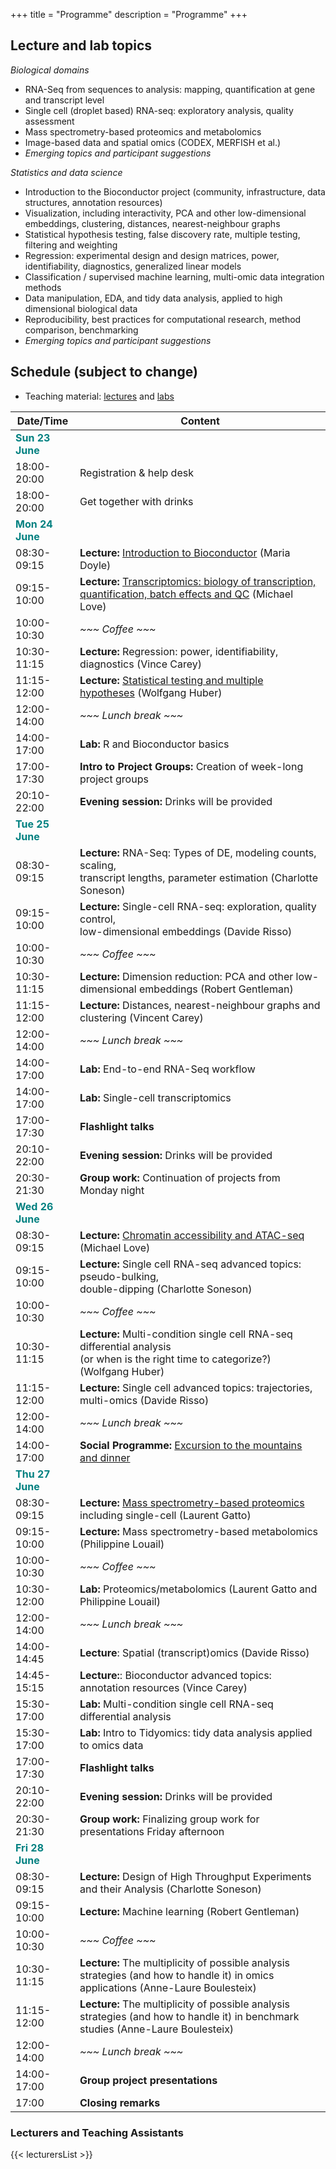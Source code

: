 +++
title = "Programme"
description = "Programme"
+++

## Lecture and lab topics

*Biological domains*

- RNA-Seq from sequences to analysis: mapping, quantification at gene and transcript level
- Single cell (droplet based) RNA-seq: exploratory analysis, quality assessment
- Mass spectrometry-based proteomics and metabolomics
- Image-based data and spatial omics (CODEX, MERFISH et al.)
- *Emerging topics and participant suggestions*

*Statistics and data science*

- Introduction to the Bioconductor project (community, infrastructure, data structures, annotation resources)
- Visualization, including interactivity, PCA and other low-dimensional embeddings, clustering, distances, nearest-neighbour graphs
- Statistical hypothesis testing, false discovery rate, multiple testing, filtering and weighting
- Regression: experimental design and design matrices, power, identifiability, diagnostics, generalized linear models
- Classification / supervised machine learning, multi-omic data integration methods
- Data manipulation, EDA, and tidy data analysis, applied to high dimensional biological data
- Reproducibility, best practices for computational research, method comparison, benchmarking
- *Emerging topics and participant suggestions*

## Schedule (subject to change)

* Teaching material: [lectures](https://drive.google.com/drive/folders/14sPbGAI4BVsIlZQEwzLwNmDTqFxbJJ0H) and [labs](https://github.com/Bioconductor/CSAMA-labs)

| Date/Time   | Content |
|-------------|---------|
| <font color="teal">**Sun 23 June**</font> | | <!-- Sunday -->
| 18:00-20:00 | Registration & help desk |
| 18:00-20:00 | Get together with drinks |
| <font color="teal">**Mon 24 June**</font> | | <!-- Monday -->
| 08:30-09:15 | **Lecture:** [Introduction to Bioconductor](https://docs.google.com/presentation/d/1tncVXL98dkQGEORyoFrfz-5EakBSL7O7KvcpmGgEYwc/edit?usp=sharing) (Maria Doyle) |
| 09:15-10:00 | **Lecture:** [Transcriptomics: biology of transcription, quantification, batch effects and QC](https://bit.ly/csama-rna-seq-intro) (Michael Love) |
| 10:00-10:30 | *~~~ Coffee ~~~* |
| 10:30-11:15 | **Lecture:** Regression: power, identifiability, diagnostics (Vince Carey) |
| 11:15-12:00 | **Lecture:** [Statistical testing and multiple hypotheses](https://docs.google.com/presentation/d/1vDvwq5TRal3QKXvv3GOgWDuX8xAmO7HZS5fVNKYBrXA/edit?usp=sharing) (Wolfgang Huber) |
| 12:00-14:00 | *~~~ Lunch break ~~~* |
| 14:00-17:00 | **Lab:** R and Bioconductor basics |
| 17:00-17:30 | **Intro to Project Groups:** Creation of week-long project groups |
| 20:10-22:00 | **Evening session:** Drinks will be provided |
| <font color="teal">**Tue 25 June**</font> | | <!-- Tuesday -->
| 08:30-09:15 | **Lecture:** RNA-Seq: Types of DE, modeling counts, scaling, <br/> transcript lengths, parameter estimation (Charlotte Soneson) |
| 09:15-10:00 | **Lecture:** Single-cell RNA-seq: exploration, quality control, <br/> low-dimensional embeddings (Davide Risso) | 
| 10:00-10:30 | *~~~ Coffee ~~~* |
| 10:30-11:15 | **Lecture:** Dimension reduction: PCA and other low-dimensional embeddings (Robert Gentleman) |
| 11:15-12:00 | **Lecture:** Distances, nearest-neighbour graphs and clustering (Vincent Carey) |
| 12:00-14:00 | *~~~ Lunch break ~~~* |
| 14:00-17:00 | **Lab:** End-to-end RNA-Seq workflow |
| 14:00-17:00 | **Lab:** Single-cell transcriptomics |
| 17:00-17:30 | **Flashlight talks** |
| 20:10-22:00 | **Evening session:** Drinks will be provided |
| 20:30-21:30 |	**Group work:** Continuation of projects from Monday night |
| <font color="teal">**Wed 26 June**</font> | | <!-- Wednesday -->
| 08:30-09:15 | **Lecture:** [Chromatin accessibility and ATAC-seq](https://docs.google.com/presentation/d/152d9DAGPmqQDV0Vxq4DK1me56PhBvxNRiqS1ACmh_TQ/edit?usp=sharing) (Michael Love) |
| 09:15-10:00 | **Lecture:** Single cell RNA-seq advanced topics: pseudo-bulking, <br/> double-dipping (Charlotte Soneson) |
| 10:00-10:30 | *~~~ Coffee ~~~* |
| 10:30-11:15 | **Lecture:** Multi-condition single cell RNA-seq differential analysis<br/> (or when is the right time to categorize?) (Wolfgang Huber) |
| 11:15-12:00 | **Lecture:** Single cell advanced topics: trajectories, <br/> multi-omics (Davide Risso) |
| 12:00-14:00 | *~~~ Lunch break ~~~* |
| 14:00-17:00 | **Social Programme:** [Excursion to the mountains and dinner](../about/#social) |
| <font color="teal">**Thu 27 June**</font> | | <!-- Thursday -->
| 08:30-09:15 | **Lecture:** [Mass spectrometry-based proteomics](https://lgatto.github.io/2024_06_27_CSAMA_Brixen/#1) <br/> including single-cell (Laurent Gatto) |
| 09:15-10:00 | **Lecture:** Mass spectrometry-based metabolomics (Philippine Louail) |
| 10:00-10:30 | *~~~ Coffee ~~~* |
| 10:30-12:00 | **Lab:** Proteomics/metabolomics (Laurent Gatto and Philippine Louail) |
| 12:00-14:00 | *~~~ Lunch break ~~~* |
| 14:00-14:45 | **Lecture**: Spatial (transcript)omics (Davide Risso) |
| 14:45-15:15 | **Lecture:**: Bioconductor advanced topics: annotation resources (Vince Carey) |
| 15:30-17:00 | **Lab:** Multi-condition single cell RNA-seq differential analysis |
| 15:30-17:00 | **Lab:** Intro to Tidyomics: tidy data analysis applied to omics data |
| 17:00-17:30 | **Flashlight talks** |
| 20:10-22:00 | **Evening session:** Drinks will be provided |
| 20:30-21:30 |	**Group work:** Finalizing group work for presentations Friday afternoon |
| <font color="teal">**Fri 28 June**</font> | | <!-- Friday -->
| 08:30-09:15 | **Lecture:** Design of High Throughput Experiments and their Analysis (Charlotte Soneson) |
| 09:15-10:00 | **Lecture:** Machine learning (Robert Gentleman) |
| 10:00-10:30 | *~~~ Coffee ~~~* |
| 10:30-11:15 | **Lecture:** The multiplicity of possible analysis strategies (and how to handle it) in omics applications (Anne-Laure Boulesteix) |
| 11:15-12:00 | **Lecture:** The multiplicity of possible analysis strategies (and how to handle it) in benchmark studies (Anne-Laure Boulesteix) |
| 12:00-14:00 | *~~~ Lunch break ~~~* |
| 14:00-17:00 | **Group project presentations** |
| 17:00 | **Closing remarks** |

### Lecturers and Teaching Assistants

{{< lecturersList >}}

